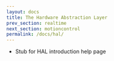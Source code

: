 ```yaml
---
layout: docs
title: The Hardware Abstraction Layer
prev_section: realtime
next_section: motioncontrol
permalink: /docs/hal/
---
```

- Stub for HAL introduction help page

